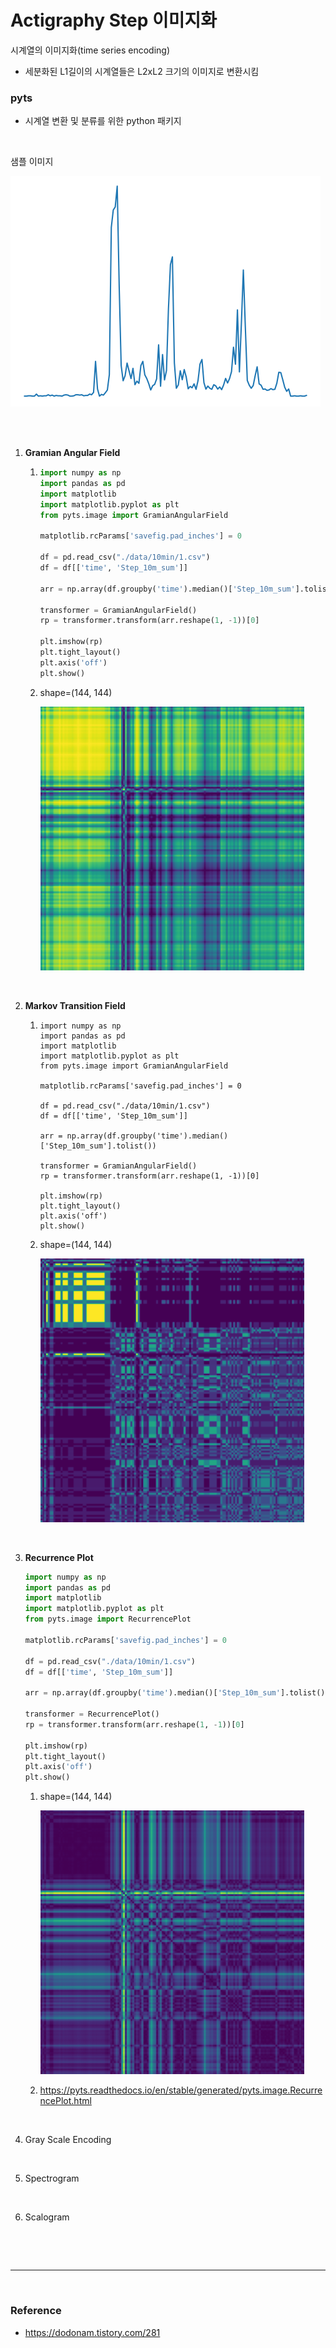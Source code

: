 # Actigraphy Step 이미지화

시계열의 이미지화(time series encoding)

- 세분화된 L1길이의 시계열들은 L2xL2 크기의 이미지로 변환시킴



### pyts

- 시계열 변환 및 분류를 위한 python 패키지





<br/>

샘플 이미지

![](./img/1.png)

<br/>



<br/>

1. **Gramian Angular Field**

   1. ```python
      import numpy as np
      import pandas as pd
      import matplotlib
      import matplotlib.pyplot as plt
      from pyts.image import GramianAngularField
      
      matplotlib.rcParams['savefig.pad_inches'] = 0
      
      df = pd.read_csv("./data/10min/1.csv")
      df = df[['time', 'Step_10m_sum']]
      
      arr = np.array(df.groupby('time').median()['Step_10m_sum'].tolist())
      
      transformer = GramianAngularField()
      rp = transformer.transform(arr.reshape(1, -1))[0]
      
      plt.imshow(rp)
      plt.tight_layout()
      plt.axis('off')
      plt.show()
      ```

   2. shape=(144, 144)

      ![1_gaf](./img/1_gaf.png)

   <br/>

2. **Markov Transition Field**

   1. ```
      import numpy as np
      import pandas as pd
      import matplotlib
      import matplotlib.pyplot as plt
      from pyts.image import GramianAngularField
      
      matplotlib.rcParams['savefig.pad_inches'] = 0
      
      df = pd.read_csv("./data/10min/1.csv")
      df = df[['time', 'Step_10m_sum']]
      
      arr = np.array(df.groupby('time').median()['Step_10m_sum'].tolist())
      
      transformer = GramianAngularField()
      rp = transformer.transform(arr.reshape(1, -1))[0]
      
      plt.imshow(rp)
      plt.tight_layout()
      plt.axis('off')
      plt.show()
      ```

   2. shape=(144, 144)

      ![1_mtf](./img/1_mtf.png)

   <br/>

3. **Recurrence Plot**

   ```python
   import numpy as np
   import pandas as pd
   import matplotlib
   import matplotlib.pyplot as plt
   from pyts.image import RecurrencePlot
   
   matplotlib.rcParams['savefig.pad_inches'] = 0
   
   df = pd.read_csv("./data/10min/1.csv")
   df = df[['time', 'Step_10m_sum']]
   
   arr = np.array(df.groupby('time').median()['Step_10m_sum'].tolist())
   
   transformer = RecurrencePlot()
   rp = transformer.transform(arr.reshape(1, -1))[0]
   
   plt.imshow(rp)
   plt.tight_layout()
   plt.axis('off')
   plt.show()
   ```

   1. shape=(144, 144)

      ![1](./img/1_rp.png)

   2. https://pyts.readthedocs.io/en/stable/generated/pyts.image.RecurrencePlot.html

   <br/>

4. Gray Scale Encoding

   <br/>

5. Spectrogram

   <br/>

6. Scalogram

   <br/>











<br/>

--------------

<br/>

### Reference

- https://dodonam.tistory.com/281

